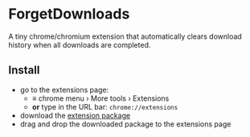 # ForgetDownloads

A tiny chrome/chromium extension that automatically clears download history when all downloads are completed.

## Install

  - go to the extensions page:
    - ≡ chrome menu › More tools › Extensions
    - **or** type in the URL bar: `chrome://extensions`
  - download the [extension package](package/ForgetDownloads.crx)
  - drag and drop the downloaded package to the extensions page
